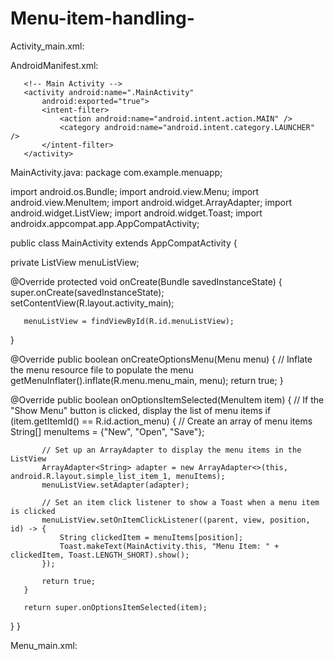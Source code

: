 # Menu-item-handling-
Activity_main.xml:
<?xml version="1.0" encoding="utf-8"?>
<RelativeLayout xmlns:android="http://schemas.android.com/apk/res/android"
   android:layout_width="match_parent"
   android:layout_height="match_parent"
   android:padding="16dp">

   <!-- A ListView to show the menu items -->
   <ListView
       android:id="@+id/menuListView"
       android:layout_width="match_parent"
       android:layout_height="match_parent"
       android:divider="@android:color/darker_gray"
       android:dividerHeight="1dp"
       android:padding="8dp" />

</RelativeLayout>
 
AndroidManifest.xml:
<?xml version="1.0" encoding="utf-8"?>
<manifest xmlns:android="http://schemas.android.com/apk/res/android"
   package="com.example.menuapp">

   <application
       android:allowBackup="true"
       android:icon="@mipmap/ic_launcher"
       android:label="@string/app_name"
       android:theme="@style/Theme.AppCompat.Light.DarkActionBar">

       <!-- Main Activity -->
       <activity android:name=".MainActivity"
           android:exported="true">
           <intent-filter>
               <action android:name="android.intent.action.MAIN" />
               <category android:name="android.intent.category.LAUNCHER" />
           </intent-filter>
       </activity>

   </application>

</manifest>
 
MainActivity.java:
package com.example.menuapp;

import android.os.Bundle;
import android.view.Menu;
import android.view.MenuItem;
import android.widget.ArrayAdapter;
import android.widget.ListView;
import android.widget.Toast;
import androidx.appcompat.app.AppCompatActivity;

public class MainActivity extends AppCompatActivity {

   private ListView menuListView;

   @Override
   protected void onCreate(Bundle savedInstanceState) {
       super.onCreate(savedInstanceState);
       setContentView(R.layout.activity_main);

       menuListView = findViewById(R.id.menuListView);
   }

   @Override
   public boolean onCreateOptionsMenu(Menu menu) {
       // Inflate the menu resource file to populate the menu
       getMenuInflater().inflate(R.menu.menu_main, menu);
       return true;
   }

   @Override
   public boolean onOptionsItemSelected(MenuItem item) {
       // If the "Show Menu" button is clicked, display the list of menu items
       if (item.getItemId() == R.id.action_menu) {
           // Create an array of menu items
           String[] menuItems = {"New", "Open", "Save"};

           // Set up an ArrayAdapter to display the menu items in the ListView
           ArrayAdapter<String> adapter = new ArrayAdapter<>(this, android.R.layout.simple_list_item_1, menuItems);
           menuListView.setAdapter(adapter);

           // Set an item click listener to show a Toast when a menu item is clicked
           menuListView.setOnItemClickListener((parent, view, position, id) -> {
               String clickedItem = menuItems[position];
               Toast.makeText(MainActivity.this, "Menu Item: " + clickedItem, Toast.LENGTH_SHORT).show();
           });

           return true;
       }

       return super.onOptionsItemSelected(item);
   }
}
 
Menu_main.xml:
<?xml version="1.0" encoding="utf-8"?>
<menu xmlns:android="http://schemas.android.com/apk/res/android"
   xmlns:app="http://schemas.android.com/apk/res-auto">

   <item
       android:id="@+id/action_menu"
       android:title="Show Menu"
       app:showAsAction="ifRoom" />
</menu>

